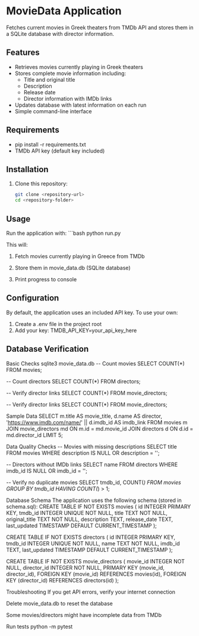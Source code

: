 # MovieData Application

Fetches current movies in Greek theaters from TMDb API and stores them in a SQLite database with director information.

## Features
- Retrieves movies currently playing in Greek theaters
- Stores complete movie information including:
  - Title and original title
  - Description
  - Release date
  - Director information with IMDb links
- Updates database with latest information on each run
- Simple command-line interface

## Requirements
- pip install -r requirements.txt
- TMDb API key (default key included)

## Installation
1. Clone this repository:
   ```bash
   git clone <repository-url>
   cd <repository-folder>

## Usage
Run the application with:
    ```bash
    python run.py

This will:

1. Fetch movies currently playing in Greece from TMDb

2. Store them in movie_data.db (SQLite database)

3. Print progress to console

## Configuration
By default, the application uses an included API key. To use your own:
1. Create a .env file in the project root
2. Add your key:
TMDB_API_KEY=your_api_key_here

## Database Verification
Basic Checks
sqlite3 movie_data.db
-- Count movies
SELECT COUNT(*) FROM movies;

-- Count directors
SELECT COUNT(*) FROM directors;

-- Verify director links
SELECT COUNT(*) FROM movie_directors;

-- Verify director links
SELECT COUNT(*) FROM movie_directors;

Sample Data
SELECT 
    m.title AS movie_title,
    d.name AS director,
    'https://www.imdb.com/name/' || d.imdb_id AS imdb_link
FROM movies m
JOIN movie_directors md ON m.id = md.movie_id
JOIN directors d ON d.id = md.director_id
LIMIT 5;

Data Quality Checks
-- Movies with missing descriptions
SELECT title FROM movies WHERE description IS NULL OR description = '';

-- Directors without IMDb links
SELECT name FROM directors WHERE imdb_id IS NULL OR imdb_id = '';

-- Verify no duplicate movies
SELECT tmdb_id, COUNT(*) FROM movies GROUP BY tmdb_id HAVING COUNT(*) > 1;

Database Schema
The application uses the following schema (stored in schema.sql):
CREATE TABLE IF NOT EXISTS movies (
    id INTEGER PRIMARY KEY,
    tmdb_id INTEGER UNIQUE NOT NULL,
    title TEXT NOT NULL,
    original_title TEXT NOT NULL,
    description TEXT,
    release_date TEXT,
    last_updated TIMESTAMP DEFAULT CURRENT_TIMESTAMP
);

CREATE TABLE IF NOT EXISTS directors (
    id INTEGER PRIMARY KEY,
    tmdb_id INTEGER UNIQUE NOT NULL,
    name TEXT NOT NULL,
    imdb_id TEXT,
    last_updated TIMESTAMP DEFAULT CURRENT_TIMESTAMP
);

CREATE TABLE IF NOT EXISTS movie_directors (
    movie_id INTEGER NOT NULL,
    director_id INTEGER NOT NULL,
    PRIMARY KEY (movie_id, director_id),
    FOREIGN KEY (movie_id) REFERENCES movies(id),
    FOREIGN KEY (director_id) REFERENCES directors(id)
);

Troubleshooting
If you get API errors, verify your internet connection

Delete movie_data.db to reset the database

Some movies/directors might have incomplete data from TMDb

Run tests
python -m pytest
